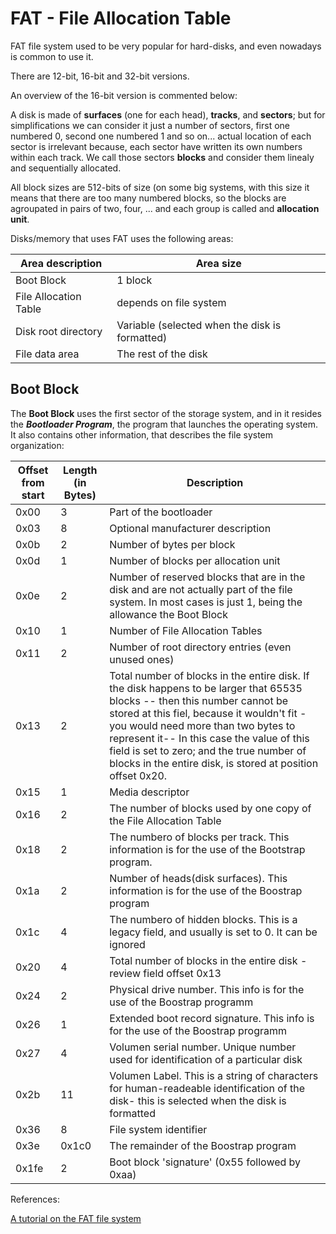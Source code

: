 # FAT - File Allocation Table

FAT file system used to be very popular for hard-disks, and even nowadays is common to use it.

There are 12-bit, 16-bit and 32-bit versions.

An overview of the 16-bit version is commented below:

A disk is made of __surfaces__ (one for each head), __tracks__, and __sectors__; but for simplifications we can consider it just a number
of sectors, first one numbered 0, second one numbered 1 and so on... actual location of each sector is irrelevant because, each sector
have written its own numbers within each track. We call those sectors __blocks__ and consider them linealy and sequentially allocated.

All block sizes are 512-bits of size (on some big systems, with this size it means that there are too many numbered blocks, so the
blocks are agroupated in pairs of two, four, ... and each group is called and __allocation unit__.

Disks/memory that uses FAT uses the following areas:

| Area description | Area size |
|---|---|
| Boot Block | 1 block | 
| File Allocation Table | depends on file system |
| Disk root directory | Variable (selected when the disk is formatted) |
| File data area | The rest of the disk | 


## Boot Block

The **Boot Block** uses the first sector of the storage system, and in it resides the *__Bootloader Program__*, the program that
launches the operating system. It also contains other information, that describes the file system organization:

| Offset from start | Length (in Bytes) | Description |
|---|---|---|
| 0x00 | 3 | Part of the bootloader |
| 0x03 | 8 | Optional manufacturer description |
| 0x0b | 2 | Number of bytes per block |
| 0x0d | 1 | Number of blocks per allocation unit |
| 0x0e     | 2  |  Number of reserved blocks that are in the disk and are not actually part of the file system. In most cases is just 1, being the allowance the Boot Block |
| 0x10     |  1 | Number of File Allocation Tables |
| 0x11  | 2  |   Number of root directory entries (even unused ones) |
| 0x13    | 2  | Total number of blocks in the entire disk. If the disk happens to be larger that 65535 blocks -- then this number cannot be stored at this fiel, because it wouldn't fit - you would need more than two bytes to represent it-- In this case the value of this field is set to zero; and the true number of blocks in the entire disk, is stored at position offset 0x20. |
|  0x15    |  1 |   Media descriptor                             |
|  0x16   | 2  |  The number of blocks used by one copy of the File Allocation Table |
|  0x18    | 2  |  The numbero of blocks per track. This information is for the use of the Bootstrap program.                       |
|  0x1a    |  2 |   Number of heads(disk surfaces). This information is for the use of the Boostrap program                            |
|  0x1c   |  4 |  The numbero of hidden blocks. This is a legacy field, and usually is set to 0. It can be ignored  |
|  0x20    | 4  | Total number of blocks in the entire disk - review field offset 0x13                          |
|  0x24   |  2 |  Physical drive number. This info is for the use of the Boostrap programm |
|  0x26    |  1 |  Extended boot record signature. This info is for the use of the Boostrap programm                               |
|  0x27    |  4 |  Volumen serial number. Unique number used for identification of a particular disk  |
|  0x2b    | 11  | Volumen Label. This is a string of characters for human-readeable identification of the disk- this is selected when the disk is formatted  |
|  0x36    | 8  |   File system identifier                             |
|  0x3e     | 0x1c0   |   The remainder of the Boostrap program                           |
|  0x1fe    | 2  |  Boot block 'signature' (0x55 followed by 0xaa)                          |

References:

[A tutorial on the FAT file system](http://www.tavi.co.uk/phobos/fat.html)
